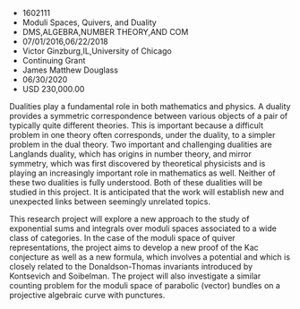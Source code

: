 
* 1602111
* Moduli Spaces, Quivers, and Duality
* DMS,ALGEBRA,NUMBER THEORY,AND COM
* 07/01/2016,06/22/2018
* Victor Ginzburg,IL,University of Chicago
* Continuing Grant
* James Matthew Douglass
* 06/30/2020
* USD 230,000.00

Dualities play a fundamental role in both mathematics and physics. A duality
provides a symmetric correspondence between various objects of a pair of
typically quite different theories. This is important because a difficult
problem in one theory often corresponds, under the duality, to a simpler problem
in the dual theory. Two important and challenging dualities are Langlands
duality, which has origins in number theory, and mirror symmetry, which was
first discovered by theoretical physicists and is playing an increasingly
important role in mathematics as well. Neither of these two dualities is fully
understood. Both of these dualities will be studied in this project. It is
anticipated that the work will establish new and unexpected links between
seemingly unrelated topics.

This research project will explore a new approach to the study of exponential
sums and integrals over moduli spaces associated to a wide class of categories.
In the case of the moduli space of quiver representations, the project aims to
develop a new proof of the Kac conjecture as well as a new formula, which
involves a potential and which is closely related to the Donaldson-Thomas
invariants introduced by Kontsevich and Soibelman. The project will also
investigate a similar counting problem for the moduli space of parabolic
(vector) bundles on a projective algebraic curve with punctures.
